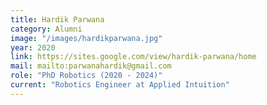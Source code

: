 ```yaml
---
title: Hardik Parwana
category: Alumni
image: "/images/hardikparwana.jpg"
year: 2020
link: https://sites.google.com/view/hardik-parwana/home
mail: mailto:parwanahardik@gmail.com
role: "PhD Robotics (2020 - 2024)"
current: "Robotics Engineer at Applied Intuition"
---
```

